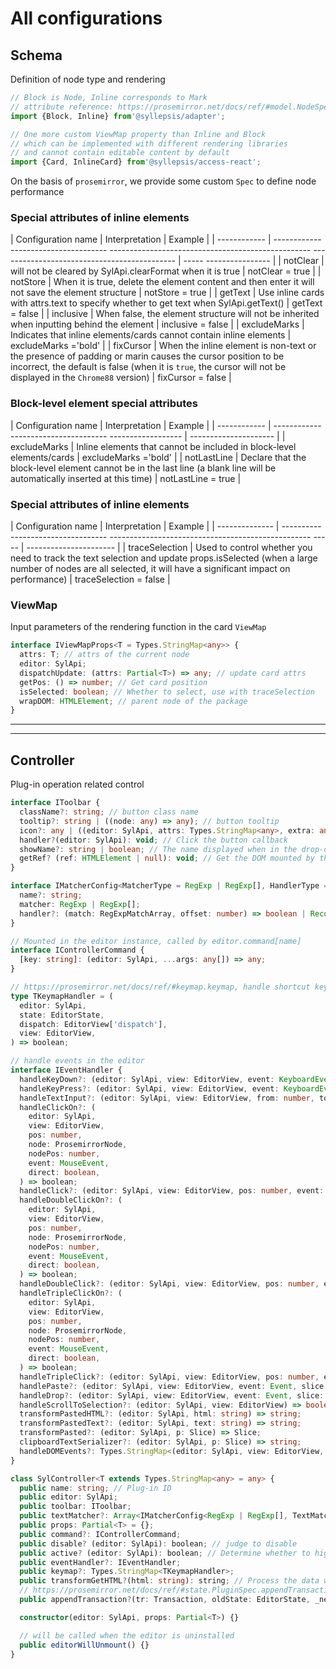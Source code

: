 # All configurations

## Schema

Definition of node type and rendering

```typescript
// Block is Node, Inline corresponds to Mark
// attribute reference: https://prosemirror.net/docs/ref/#model.NodeSpec
import {Block, Inline} from'@syllepsis/adapter';

// One more custom ViewMap property than Inline and Block
// which can be implemented with different rendering libraries
// and cannot contain editable content by default
import {Card, InlineCard} from'@syllepsis/access-react';
```

On the basis of `prosemirror`, we provide some custom `Spec` to define node performance

### Special attributes of inline elements

| Configuration name | Interpretation | Example |
| ------------ | ------------------------------------ -------------------------------------------------- -------------------------------------------- | ----- ---------------- |
| notClear | will not be cleared by SylApi.clearFormat when it is true | notClear = true |
| notStore | When it is true, delete the element content and then enter it will not save the element structure | notStore = true |
| getText | Use inline cards with attrs.text to specify whether to get text when SylApi.getText() | getText = false |
| inclusive | When false, the element structure will not be inherited when inputting behind the element | inclusive = false |
| excludeMarks | Indicates that inline elements/cards cannot contain inline elements | excludeMarks ='bold' |
| fixCursor | When the inline element is non-text or the presence of padding or marin causes the cursor position to be incorrect, the default is false (when it is `true`, the cursor will not be displayed in the `Chrome88` version) | fixCursor = false |

### Block-level element special attributes

| Configuration name | Interpretation | Example |
| ------------ | ------------------------------------ ------------------ | --------------------- |
| excludeMarks | Inline elements that cannot be included in block-level elements/cards | excludeMarks ='bold' |
| notLastLine | Declare that the block-level element cannot be in the last line (a blank line will be automatically inserted at this time) | notLastLine = true |

### Special attributes of inline elements

| Configuration name | Interpretation | Example |
| -------------- | ---------------------------------- -------------------------------------------------- ----- | ---------------------- |
| traceSelection | Used to control whether you need to track the text selection and update props.isSelected (when a large number of nodes are all selected, it will have a significant impact on performance) | traceSelection = false |

### ViewMap

Input parameters of the rendering function in the card `ViewMap`

```typescript
interface IViewMapProps<T = Types.StringMap<any>> {
  attrs: T; // attrs of the current node
  editor: SylApi;
  dispatchUpdate: (attrs: Partial<T>) => any; // update card attrs
  getPos: () => number; // Get card position
  isSelected: boolean; // Whether to select, use with traceSelection
  wrapDOM: HTMLElement; // parent node of the package
}
```

---

---

## Controller

Plug-in operation related control

```typescript
interface IToolbar {
  className?: string; // button class name
  tooltip?: string | ((node: any) => any); // button tooltip
  icon?: any | ((editor: SylApi, attrs: Types.StringMap<any>, extra: any) => any); // button icon
  handler?(editor: SylApi): void; // Click the button callback
  showName?: string | boolean; // The name displayed when in the drop-down list
  getRef? (ref: HTMLElement | null): void; // Get the DOM mounted by the button
}

interface IMatcherConfig<MatcherType = RegExp | RegExp[], HandlerType = TextMatcherHandler> {
  name?: string;
  matcher: RegExp | RegExp[];
  handler?: (match: RegExpMatchArray, offset: number) => boolean | Record<string, any>;
}

// Mounted in the editor instance, called by editor.command[name]
interface IControllerCommand {
  [key: string]: (editor: SylApi, ...args: any[]) => any;
}

// https://prosemirror.net/docs/ref/#keymap.keymap, handle shortcut keys
type TKeymapHandler = (
  editor: SylApi,
  state: EditorState,
  dispatch: EditorView['dispatch'],
  view: EditorView,
) => boolean;

// handle events in the editor
interface IEventHandler {
  handleKeyDown?: (editor: SylApi, view: EditorView, event: KeyboardEvent) => boolean;
  handleKeyPress?: (editor: SylApi, view: EditorView, event: KeyboardEvent) => boolean;
  handleTextInput?: (editor: SylApi, view: EditorView, from: number, to: number, text: string) => boolean;
  handleClickOn?: (
    editor: SylApi,
    view: EditorView,
    pos: number,
    node: ProsemirrorNode,
    nodePos: number,
    event: MouseEvent,
    direct: boolean,
  ) => boolean;
  handleClick?: (editor: SylApi, view: EditorView, pos: number, event: MouseEvent) => boolean;
  handleDoubleClickOn?: (
    editor: SylApi,
    view: EditorView,
    pos: number,
    node: ProsemirrorNode,
    nodePos: number,
    event: MouseEvent,
    direct: boolean,
  ) => boolean;
  handleDoubleClick?: (editor: SylApi, view: EditorView, pos: number, event: MouseEvent) => boolean;
  handleTripleClickOn?: (
    editor: SylApi,
    view: EditorView,
    pos: number,
    node: ProsemirrorNode,
    nodePos: number,
    event: MouseEvent,
    direct: boolean,
  ) => boolean;
  handleTripleClick?: (editor: SylApi, view: EditorView, pos: number, event: MouseEvent) => boolean;
  handlePaste?: (editor: SylApi, view: EditorView, event: Event, slice: Slice) => boolean;
  handleDrop?: (editor: SylApi, view: EditorView, event: Event, slice: Slice, moved: boolean) => boolean;
  handleScrollToSelection?: (editor: SylApi, view: EditorView) => boolean;
  transformPastedHTML?: (editor: SylApi, html: string) => string;
  transformPastedText?: (editor: SylApi, text: string) => string;
  transformPasted?: (editor: SylApi, p: Slice) => Slice;
  clipboardTextSerializer?: (editor: SylApi, p: Slice) => string;
  handleDOMEvents?: Types.StringMap<(editor: SylApi, view: EditorView, event: any) => boolean>;
}

class SylController<T extends Types.StringMap<any> = any> {
  public name: string; // Plug-in ID
  public editor: SylApi;
  public toolbar: IToolbar;
  public textMatcher?: Array<IMatcherConfig<RegExp | RegExp[], TextMatcherHandler>>;
  public props: Partial<T> = {};
  public command?: IControllerCommand;
  public disable? (editor: SylApi): boolean; // judge to disable
  public active? (editor: SylApi): boolean; // Determine whether to highlight
  public eventHandler?: IEventHandler;
  public keymap?: Types.StringMap<TKeymapHandler>;
  public transformGetHTML?(html: string): string; // Process the data when getHTML
  // https://prosemirror.net/docs/ref/#state.PluginSpec.appendTransaction, return Transaction only when it needs to be modified
  public appendTransaction?(tr: Transaction, oldState: EditorState, _newState: EditorState): void | Transaction;

  constructor(editor: SylApi, props: Partial<T>) {}

  // will be called when the editor is uninstalled
  public editorWillUnmount() {}
}
```